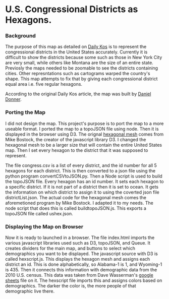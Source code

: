 U.S. Congressional Districts as Hexagons.
=============
### Background
The purpose of this map as detailed on [Daily Kos](http://www.dailykos.com/story/2015/06/03/1389806/-Daily-Kos-Elections-presents-the-best-map-ever-of-United-States-congressional-districts) is to represent the congressional districts in the United States accurately. Currently it is difficult to show the districts because some such as those in New York City are very small, while others like Montana are the size of an entire state. Previosly the maps needed to be zoomable to see the districts containing cities. Other represntations such as cartograms warped the country's shape. This map attempts to fix that by giving each congressional district equal area i.e. five regular hexagons.

According to the original Daily Kos article, the map was built by [Daniel Donner](http://www.dailykos.com/user/Daniel%20Donner).

### Porting the Map
I did not design the map. This project's purpose is to port the map to a more useable format. I ported the map to a topoJSON file using node. Then it is displayed in the browser using D3. The orignal [hexagonal mesh](http://bl.ocks.org/mbostock/5249328) comes from Mike Bostock, the creator of the javascript library D3. I changed the hexagonal mesh to be a larger size that will contain the entire United States map. Then I set every hexagon to the district that it was supposed to represent.

The file congress.csv is a list of every district, and the id number for all 5 hexagons for each district. This is then converted to a json file using the python program convertCSVtoJSON.py. Then a Node script is used to build the topoJSON file. Every hexagon has an id number. It sets each hexagon to a specific district. If it is not part of a district then it is set to ocean. It gets the information on which district to assign it to using the coverted json file districtList.json. The actual code for the hexagonal mesh comes the aforemetioned program by Mike Bostock. I adapted it to my needs. The node script that does this is called buildtopoJSON.js. This exports a topoJSON file called ushex.json.

### Displaying the Map on Browser
Now it is ready to launched in a browser. The file index.html imports the various javascript libraries used such as D3, topoJSON, and Queue. It creates dividers for the main map, and buttons to select which demographics you want to be displayed. The javascript source with D3 is called hexscript.js. This displays the hexagon mesh and assigns each district an id. This is done alphabetically, so Alabama-1 is 1, and Wyoming-1 is 435. Then it connects this information with demographic data from the 2010 U.S. census. This data was taken from Dave Wasserman's [google sheets](https://docs.google.com/spreadsheets/d/1KPoyYlQBzCLOuklFD5PmX91li8F58paL5hKzTSM3XaQ/edit?usp=sharing) file on it. The hexscript file imports this and assigns colors based on demographics. The darker the color is, the more people of that demographic live there.
